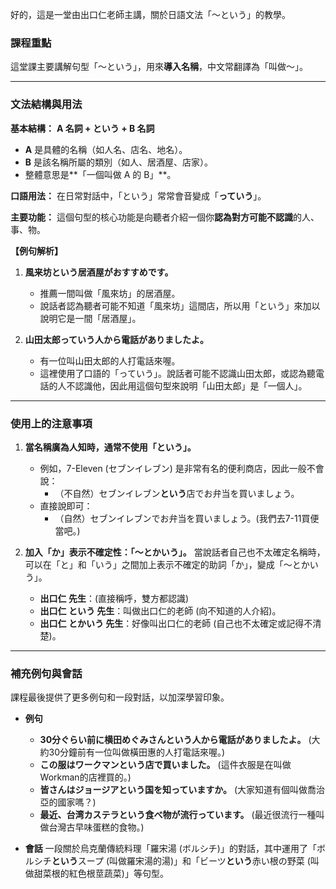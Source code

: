 
好的，這是一堂由出口仁老師主講，關於日語文法「～という」的教學。

### **課程重點**

這堂課主要講解句型「～という」，用來**導入名稱**，中文常翻譯為「叫做～」。

---

### **文法結構與用法**

**基本結構：**
**A 名詞 + という + B 名詞**

*   **A** 是具體的名稱（如人名、店名、地名）。
*   **B** 是該名稱所屬的類別（如人、居酒屋、店家）。
*   整體意思是**「一個叫做 A 的 B」**。

**口語用法：**
在日常對話中，「という」常常會音變成「**っていう**」。

**主要功能：**
這個句型的核心功能是向聽者介紹一個你**認為對方可能不認識**的人、事、物。

**【例句解析】**
1.  **風来坊という居酒屋がおすすめです。**
    *   推薦一間叫做「風來坊」的居酒屋。
    *   說話者認為聽者可能不知道「風來坊」這間店，所以用「という」來加以說明它是一間「居酒屋」。

2.  **山田太郎っていう人から電話がありましたよ。**
    *   有一位叫山田太郎的人打電話來喔。
    *   這裡使用了口語的「っていう」。說話者可能不認識山田太郎，或認為聽電話的人不認識他，因此用這個句型來說明「山田太郎」是「一個人」。

---

### **使用上的注意事項**

1.  **當名稱廣為人知時，通常不使用「という」。**
    *   例如，7-Eleven (セブンイレブン) 是非常有名的便利商店，因此一般不會說：
        *   （不自然）セブンイレブン**という**店でお弁当を買いましょう。
    *   直接說即可：
        *   （自然）セブンイレブンでお弁当を買いましょう。(我們去7-11買便當吧。)

2.  **加入「か」表示不確定性：「～とかいう」。**
    當說話者自己也不太確定名稱時，可以在「と」和「いう」之間加上表示不確定的助詞「か」，變成「～とかいう」。

    *   **出口仁 先生**：(直接稱呼，雙方都認識)
    *   **出口仁 という 先生**：叫做出口仁的老師 (向不知道的人介紹)。
    *   **出口仁 とかいう 先生**：好像叫出口仁的老師 (自己也不太確定或記得不清楚)。

---

### **補充例句與會話**

課程最後提供了更多例句和一段對話，以加深學習印象。

*   **例句**
    *   **30分ぐらい前に横田めぐみさんという人から電話がありましたよ。** (大約30分鐘前有一位叫做橫田惠的人打電話來喔。)
    *   **この服はワークマンという店で買いました。** (這件衣服是在叫做Workman的店裡買的。)
    *   **皆さんはジョージアという国を知っていますか。** (大家知道有個叫做喬治亞的國家嗎？)
    *   **最近、台湾カステラという食べ物が流行っています。** (最近很流行一種叫做台灣古早味蛋糕的食物。)

*   **會話**
    一段關於烏克蘭傳統料理「羅宋湯 (ボルシチ)」的對話，其中運用了「ボルシチ**という**スープ (叫做羅宋湯的湯)」和「ビーツ**という**赤い根の野菜 (叫做甜菜根的紅色根莖蔬菜)」等句型。
